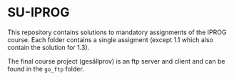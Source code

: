 # SU-IPROG

This repository contains solutions to mandatory assignments of the IPROG course. Each folder contains a single assigment (except 1.1 which also contain the solution for 1.3).

The final course project (gesällprov) is an ftp server and client and can be found in the `go_ftp` folder. 